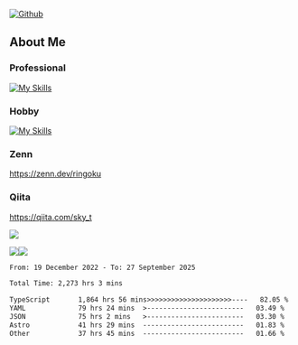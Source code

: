 [![Github](https://img.shields.io/github/followers/skyt-a?label=Follow&style=social)](https://github.com/skyt-a)

## About Me
### Professional
[![My Skills](https://skillicons.dev/icons?i=react,ts,js,nodejs,java,graphql,firebase,githubactions&theme=light)](https://skillicons.dev)
### Hobby
[![My Skills](https://skillicons.dev/icons?i=unity,rust,py&theme=light)](https://skillicons.dev)

### Zenn
https://zenn.dev/ringoku
### Qiita
https://qiita.com/sky_t


![](https://github-profile-summary-cards.vercel.app/api/cards/profile-details?username=skyt-a&theme=default)

![](https://github-profile-summary-cards.vercel.app/api/cards/repos-per-language?username=skyt-a&theme=default)![](https://github-profile-summary-cards.vercel.app/api/cards/stats?username=RinGoku&theme=default)

<!--START_SECTION:waka-->

```txt
From: 19 December 2022 - To: 27 September 2025

Total Time: 2,273 hrs 3 mins

TypeScript       1,864 hrs 56 mins>>>>>>>>>>>>>>>>>>>>>----   82.05 %
YAML             79 hrs 24 mins  >------------------------   03.49 %
JSON             75 hrs 2 mins   >------------------------   03.30 %
Astro            41 hrs 29 mins  -------------------------   01.83 %
Other            37 hrs 45 mins  -------------------------   01.66 %
```

<!--END_SECTION:waka-->
